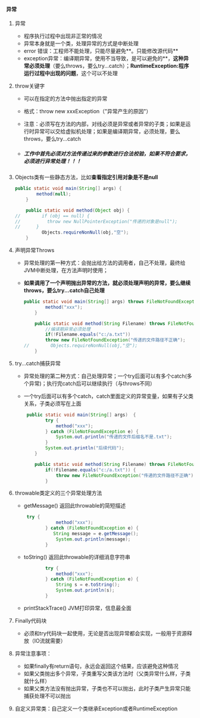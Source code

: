 #### 异常

1. 异常

   - 程序执行过程中出现非正常的情况
   - 异常本身就是一个类，处理异常的方式是中断处理
   - error 错误：工程师不能处理，只能尽量避免**。只能修改源代码**
   - exception异常：编译期异常，使用不当导致，是可以避免的**，**这种异常必须处理**（要么throws，要么try...catch）；**RuntimeException:程序运行过程中出现的问题**，这个可以不处理
2. throw关键字

   - 可以在指定的方法中抛出指定的异常

   - 格式：throw new xxxException（"异常产生的原因"）

   - 注意：必须写在方法的内部，对线必须是异常或者异常的子类；如果是运行时异常可以交给虚拟机处理；如果是编译期异常，必须处理，要么throws，要么try...catch

   - ##### **工作中首先必须对方法传递过来的参数进行合法校验，如果不符合要求，必须进行异常处理！！！**

3. Objects类有一些静态方法，比如**查看指定引用对象是不是null**

   ```java
   public static void main(String[] args) {
           method(null);
       }
   
       public static void method(Object obj) {
   //        if (obj == null) {
   //          throw new NullPointerException("传递的对象是null");
   //      }
             Objects.requireNonNull(obj,"空");
       }
   ```

4. 声明异常Throws

   - 异常处理的第一种方式：会抛出给方法的调用者，自己不处理，最终给JVM中断处理，在方法声明时使用；

   - **如果调用了一个声明抛出异常的方法，就必须处理声明的异常，要么继续throws，要么try...catch自己处理**

     ```java
     public static void main(String[] args) throws FileNotFoundException {
             method("xxx");
         }
     
         public static void method(String Filename) throws FileNotFoundException {
             //编译期异常必须处理
             if(!Filename.equals("c:/a.txt"))
             throw new FileNotFoundException("传递的文件路径不正确");
     //        Objects.requireNonNull(obj,"空");
         }
     ```

5. try...catch捕获异常

   - 异常处理的第二种方式：自己处理异常；一个try后面可以有多个catch(多个异常)；执行完catch后可以继续执行（与throws不同）

   - 一个try后面可以有多个catch，catch里面定义的异常变量，如果有子父类关系，子类必须写在上面

     ```java
      public static void main(String[] args)  {
             try {
                 method("xxx");
             } catch (FileNotFoundException e) {
                 System.out.println("传递的文件后缀名不是.txt");
             }
             System.out.println("后续代码");
         }
     
         public static void method(String Filename) throws FileNotFoundException {
             if(!Filename.equals("c:/a.txt")) {
                 throw new FileNotFoundException("传递的文件路径不正确");
             }
     ```

6. throwable类定义的三个异常处理方法

   - getMessage() 返回此throwable的简短描述

     ```java
      try {
                 method("xxx");
             } catch (FileNotFoundException e) {
     			String message = e.getMessage();
                 System.out.println(message);
             }
     ```

   - toString() 返回此throwable的详细消息字符串

     ```java
             try {
                 method("xxx");
             } catch (FileNotFoundException e) {
                 String s = e.toString();
                 System.out.println(s);
             }
     ```

   - printStackTrace() JVM打印异常，信息最全面

7. Finally代码块

   - 必须和try代码块一起使用，无论是否出现异常都会实现，一般用于资源释放（IO流就需要）

8. 异常注意事项：

   - 如果finally有return语句，永远会返回这个结果，应该避免这种情况
   - 如果父类抛出多个异常，子类重写父类该方法时（父类异常什么样，子类就什么样）
   - 如果父类方法没有抛出异常，子类也不可以抛出，此时子类产生异常只能捕获处理不可以抛出

9. 自定义异常类：自己定义一个类继承Exception或者RuntimeException